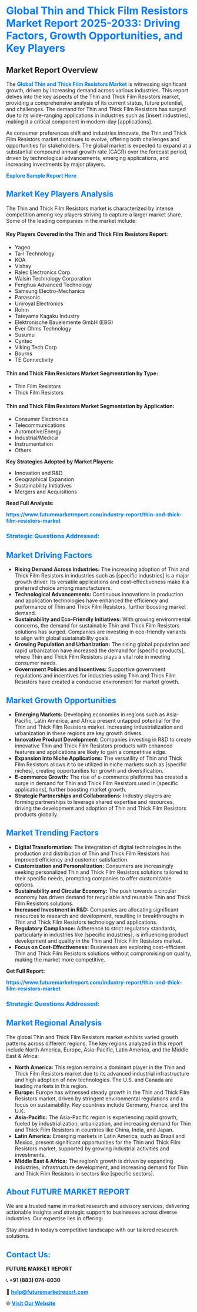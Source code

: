 <h1 style="color: #007BFF;">Global Thin and Thick Film Resistors Market Report 2025-2033: Driving Factors, Growth Opportunities, and Key Players</h1>

<section id="overview">
<h2>Market Report Overview</h2>
<p>The <a href="https://www.futuremarketreport.com/industry-report/thin-and-thick-film-resistors-market" style="color: #007BFF; text-decoration: none;"><strong>Global Thin and Thick Film Resistors Market</strong></a> is witnessing significant growth, driven by increasing demand across various industries. This report delves into the key aspects of the Thin and Thick Film Resistors market, providing a comprehensive analysis of its current status, future potential, and challenges. The demand for Thin and Thick Film Resistors has surged due to its wide-ranging applications in industries such as [insert industries], making it a critical component in modern-day [applications].</p>
<p>As consumer preferences shift and industries innovate, the Thin and Thick Film Resistors market continues to evolve, offering both challenges and opportunities for stakeholders. The global market is expected to expand at a substantial compound annual growth rate (CAGR) over the forecast period, driven by technological advancements, emerging applications, and increasing investments by major players.</p>
</section>

<section id="overview">
<p><a href="https://www.futuremarketreport.com/request-sample/reportId=43066" style="color: #007BFF; text-decoration: none;"><strong>Explore Sample Report Here</strong></a></p>
</section>

<section id="key-players">
<h2 style="color: #007BFF;">Market Key Players Analysis</h2>
<p>The Thin and Thick Film Resistors market is characterized by intense competition among key players striving to capture a larger market share. Some of the leading companies in the market include:</p>
<h4>Key Players Covered in the Thin and Thick Film Resistors Report:</h4>
<ul><li>Yageo</li><li>Ta-I Technology</li><li>KOA</li><li>Vishay</li><li>Ralec Electronics Corp.</li><li>Walsin Technology Corporation</li><li>Fenghua Advanced Technology</li><li>Samsung Electro-Mechanics</li><li>Panasonic</li><li>Uniroyal Electronics</li><li>Rohm</li><li>Tateyama Kagaku Industry</li><li>Elektronische Bauelemente GmbH (EBG)</li><li>Ever Ohms Technology</li><li>Susumu</li><li>Cyntec</li><li>Viking Tech Corp</li><li>Bourns</li><li>TE Connectivity</li></ul>
<h4>Thin and Thick Film Resistors Market Segmentation by Type:</h4>
<ul><li>Thin Film Resistors</li><li>Thick Film Resistors</li></ul>

<h4>Thin and Thick Film Resistors Market Segmentation by Application:</h4>
<ul><li>Consumer Electronics</li><li>Telecommunications</li><li>Automotive/Energy</li><li>Industrial/Medical</li><li>Instrumentation</li><li>Others</li></ul>
<p><strong>Key Strategies Adopted by Market Players:</strong></p>
<ul>
<li>Innovation and R&D</li>
<li>Geographical Expansion</li>
<li>Sustainability Initiatives</li>
<li>Mergers and Acquisitions</li>
</ul>
</section>

<section>
<p><strong>Read Full Analysis: </strong></p><a href="https://www.futuremarketreport.com/industry-report/thin-and-thick-film-resistors-market" style="color: #007BFF; text-decoration: none;"><strong>https://www.futuremarketreport.com/industry-report/thin-and-thick-film-resistors-market</strong></a>
<h3 style="color: #007BFF;">Strategic Questions Addressed:</h3>
</section>

<section id="driving-factors">
<h2 style="color: #007BFF;">Market Driving Factors</h2>
<ul>
<li><strong>Rising Demand Across Industries:</strong> The increasing adoption of Thin and Thick Film Resistors in industries such as [specific industries] is a major growth driver. Its versatile applications and cost-effectiveness make it a preferred choice among manufacturers.</li>
<li><strong>Technological Advancements:</strong> Continuous innovations in production and application technologies have enhanced the efficiency and performance of Thin and Thick Film Resistors, further boosting market demand.</li>
<li><strong>Sustainability and Eco-Friendly Initiatives:</strong> With growing environmental concerns, the demand for sustainable Thin and Thick Film Resistors solutions has surged. Companies are investing in eco-friendly variants to align with global sustainability goals.</li>
<li><strong>Growing Population and Urbanization:</strong> The rising global population and rapid urbanization have increased the demand for [specific products], where Thin and Thick Film Resistors plays a vital role in meeting consumer needs.</li>
<li><strong>Government Policies and Incentives:</strong> Supportive government regulations and incentives for industries using Thin and Thick Film Resistors have created a conducive environment for market growth.</li>
</ul>
</section>

<section id="growth-opportunities">
<h2 style="color: #007BFF;">Market Growth Opportunities</h2>
<ul>
<li><strong>Emerging Markets:</strong> Developing economies in regions such as Asia-Pacific, Latin America, and Africa present untapped potential for the Thin and Thick Film Resistors market. Increasing industrialization and urbanization in these regions are key growth drivers.</li>
<li><strong>Innovative Product Development:</strong> Companies investing in R&D to create innovative Thin and Thick Film Resistors products with enhanced features and applications are likely to gain a competitive edge.</li>
<li><strong>Expansion into Niche Applications:</strong> The versatility of Thin and Thick Film Resistors allows it to be utilized in niche markets such as [specific niches], creating opportunities for growth and diversification.</li>
<li><strong>E-commerce Growth:</strong> The rise of e-commerce platforms has created a surge in demand for Thin and Thick Film Resistors used in [specific applications], further boosting market growth.</li>
<li><strong>Strategic Partnerships and Collaborations:</strong> Industry players are forming partnerships to leverage shared expertise and resources, driving the development and adoption of Thin and Thick Film Resistors products globally.</li>
</ul>
</section>

<section id="trending-factors">
<h2 style="color: #007BFF;">Market Trending Factors</h2>
<ul>
<li><strong>Digital Transformation:</strong> The integration of digital technologies in the production and distribution of Thin and Thick Film Resistors has improved efficiency and customer satisfaction.</li>
<li><strong>Customization and Personalization:</strong> Consumers are increasingly seeking personalized Thin and Thick Film Resistors solutions tailored to their specific needs, prompting companies to offer customizable options.</li>
<li><strong>Sustainability and Circular Economy:</strong> The push towards a circular economy has driven demand for recyclable and reusable Thin and Thick Film Resistors solutions.</li>
<li><strong>Increased Investment in R&D:</strong> Companies are allocating significant resources to research and development, resulting in breakthroughs in Thin and Thick Film Resistors technology and applications.</li>
<li><strong>Regulatory Compliance:</strong> Adherence to strict regulatory standards, particularly in industries like [specific industries], is influencing product development and quality in the Thin and Thick Film Resistors market.</li>
<li><strong>Focus on Cost-Effectiveness:</strong> Businesses are exploring cost-efficient Thin and Thick Film Resistors solutions without compromising on quality, making the market more competitive.</li>
</ul>
</section>

<section>
<p><strong>Get Full Report: </strong></p><a href="https://www.futuremarketreport.com/industry-report/thin-and-thick-film-resistors-market" style="color: #007BFF; text-decoration: none;"><strong>https://www.futuremarketreport.com/industry-report/thin-and-thick-film-resistors-market</strong></a>
<h3 style="color: #007BFF;">Strategic Questions Addressed:</h3>
</section>


<section id="regional-analysis">
<h2 style="color: #007BFF;">Market Regional Analysis</h2>
<p>The global Thin and Thick Film Resistors market exhibits varied growth patterns across different regions. The key regions analyzed in this report include North America, Europe, Asia-Pacific, Latin America, and the Middle East & Africa:</p>
<ul>
<li><strong>North America:</strong> This region remains a dominant player in the Thin and Thick Film Resistors market due to its advanced industrial infrastructure and high adoption of new technologies. The U.S. and Canada are leading markets in this region.</li>
<li><strong>Europe:</strong> Europe has witnessed steady growth in the Thin and Thick Film Resistors market, driven by stringent environmental regulations and a focus on sustainability. Key countries include Germany, France, and the U.K.</li>
<li><strong>Asia-Pacific:</strong> The Asia-Pacific region is experiencing rapid growth, fueled by industrialization, urbanization, and increasing demand for Thin and Thick Film Resistors in countries like China, India, and Japan.</li>
<li><strong>Latin America:</strong> Emerging markets in Latin America, such as Brazil and Mexico, present significant opportunities for the Thin and Thick Film Resistors market, supported by growing industrial activities and investments.</li>
<li><strong>Middle East & Africa:</strong> The region’s growth is driven by expanding industries, infrastructure development, and increasing demand for Thin and Thick Film Resistors in sectors like [specific sectors].</li>
</ul>
</section>

<footer>
<h2 style="color: #007BFF;">About FUTURE MARKET REPORT</h2>
<p>We are a trusted name in market research and advisory services, delivering actionable insights and strategic support to businesses across diverse industries. Our expertise lies in offering:</p>

<p>Stay ahead in today’s competitive landscape with our tailored research solutions.</p>

<h2 style="color: #007BFF;">Contact Us:</h2>
<p><strong>FUTURE MARKET REPORT</strong></p>
<p>📞 <strong>+91 (883) 074-8030</strong></p>
<p>📧 <strong><a href="mailto:help@futuremarketreport.com" style="color: #007BFF;">help@futuremarketreport.com</a></strong></p>
<p>🌐 <strong><a href="https://www.futuremarketreport.com/" style="color: #007BFF;">Visit Our Website</a></strong></p>
</footer>
